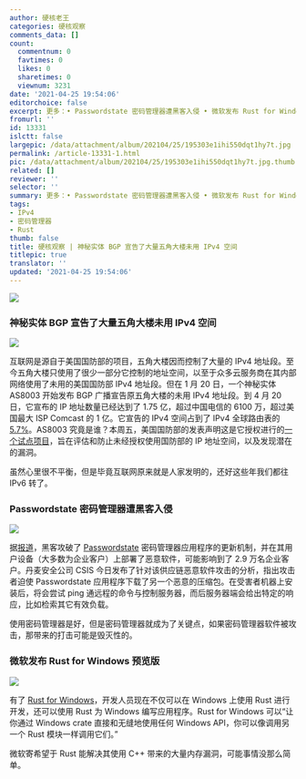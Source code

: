 ```yaml
---
author: 硬核老王
categories: 硬核观察
comments_data: []
count:
  commentnum: 0
  favtimes: 0
  likes: 0
  sharetimes: 0
  viewnum: 3231
date: '2021-04-25 19:54:06'
editorchoice: false
excerpt: 更多：• Passwordstate 密码管理器遭黑客入侵 • 微软发布 Rust for Windows 预览版
fromurl: ''
id: 13331
islctt: false
largepic: /data/attachment/album/202104/25/195303e1ihi550dqt1hy7t.jpg
permalink: /article-13331-1.html
pic: /data/attachment/album/202104/25/195303e1ihi550dqt1hy7t.jpg.thumb.jpg
related: []
reviewer: ''
selector: ''
summary: 更多：• Passwordstate 密码管理器遭黑客入侵 • 微软发布 Rust for Windows 预览版
tags:
- IPv4
- 密码管理器
- Rust
thumb: false
title: 硬核观察 | 神秘实体 BGP 宣告了大量五角大楼未用 IPv4 空间
titlepic: true
translator: ''
updated: '2021-04-25 19:54:06'
---
```


![](/data/attachment/album/202104/25/195303e1ihi550dqt1hy7t.jpg)


### 神秘实体 BGP 宣告了大量五角大楼未用 IPv4 空间


![](/data/attachment/album/202104/25/195312necvnetcxt3eqr28.jpg)


互联网是源自于美国国防部的项目，五角大楼因而控制了大量的 IPv4 地址段。至今五角大楼只使用了很少一部分它控制的地址空间，以至于众多云服务商在其内部网络使用了未用的美国国防部 IPv4 地址段。但在 1 月 20 日，一个神秘实体 AS8003 开始发布 BGP 广播宣告原五角大楼的未用 IPv4 地址段。到 4 月 20 日，它宣布的 IP 地址数量已经达到了 1.75 亿，超过中国电信的 6100 万，超过美国最大 ISP Comcast 的 1 亿。它宣告的 IPv4 空间占到了 IPv4 全球路由表的 [5.7%](https://www.kentik.com/blog/the-mystery-of-as8003/)。AS8003 究竟是谁？本周五，美国国防部的发表声明这是它授权进行的[一个试点项目](https://www.washingtonpost.com/technology/2021/04/24/pentagon-internet-address-mystery/)，旨在评估和防止未经授权使用国防部的 IP 地址空间，以及发现潜在的漏洞。


虽然心里很不平衡，但是毕竟互联网原来就是人家发明的，还好这些年我们都往 IPv6 转了。


### Passwordstate 密码管理器遭黑客入侵


![](/data/attachment/album/202104/25/195324fgf84e4e24ynyyle.jpg)


据[报道](https://arstechnica.com/gadgets/2021/04/hackers-backdoor-corporate-password-manager-and-steal-customer-data/)，黑客攻破了 [Passwordstate](https://www.clickstudios.com.au/passwordstate.aspx) 密码管理器应用程序的更新机制，并在其用户设备（大多数为企业客户）上部署了恶意软件，可能影响到了 2.9 万名企业客户。丹麦安全公司 CSIS 今日发布了针对该供应链恶意软件攻击的分析，指出攻击者迫使 Passwordstate 应用程序下载了另一个恶意的压缩包。在受害者机器上安装后，将会尝试 ping 通远程的命令与控制服务器，而后服务器端会给出特定的响应，比如检索其它有效负载。


使用密码管理器是好，但是密码管理器就成为了关键点，如果密码管理器软件被攻击，那带来的打击可能是毁灭性的。


### 微软发布 Rust for Windows 预览版


![](/data/attachment/album/202104/25/195340l1s4o6gsqg1zohr8.jpg)


有了 [Rust for Windows](https://docs.microsoft.com/en-us/windows/dev-environment/rust/rust-for-windows)，开发人员现在不仅可以在 Windows 上使用 Rust 进行开发，还可以使用 Rust 为 Windows 编写应用程序。Rust for Windows 可以“让你通过 Windows crate 直接和无缝地使用任何 Windows API，你可以像调用另一个 Rust 模块一样调用它们。”


微软寄希望于 Rust 能解决其使用 C++ 带来的大量内存漏洞，可能事情没那么简单。